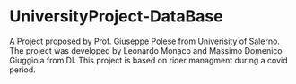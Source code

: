 # UniversityProject-DataBase

A Project proposed by Prof. Giuseppe Polese from Univerisity of Salerno. The project was developed by Leonardo Monaco and Massimo Domenico Giuggiola from DI.
This project is based on rider managment during a covid period. 
